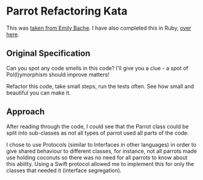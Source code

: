 # Parrot Refactoring Kata
This was [taken from Emily Bache](https://github.com/emilybache/Parrot-Refactoring-Kata). I have also completed this in Ruby, [over here](https://github.com/acodeguy/parrot_refactoring_kata).

## Original Specification
Can you spot any code smells in this code? I'll give you a clue - a spot of Pol(l)ymorphism should improve matters!

Refactor this code, take small steps, run the tests often. See how small and beautiful you can make it.

## Approach
After reading through the code, I could see that the Parrot class could be split into sub-classes as not all types of parrot used all parts of the code.

I chose to use Protocols (similar to Interfaces in other languages) in order to give shared behaviour to different classes, for instance, not all parrots made use holding coconuts so there was no need for all parrots to know about this ability. Using a Swift protocol allowed me to implement this for only the classes that needed it (interface segregation).